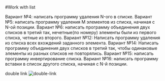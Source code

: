 #Work with list

Вариант №4: написать программу удаления N-ого в списке.
Вариант №5: написать программу удаления M элементов из списка, начиная с N-ой позиции.
Вариант №6: написать программу объединения двух списков в третий так, нечетные(по номеру) элементы
были из первого списка, четные из второго.
Вариант №12: Написать программу удаления из списка всех вхождений заданного элемента.
Вариант №14: Написать программу объединения двух списков в третий так, чтобы одинаковые элементы из
разных списков не повторялись.
Вариант №15: написать программу инвертирование списка.
Вариант №16: написать программу вставки в список другого списка, начиная с N-й позиции.

double link
![double-link](https://www.google.com/url?sa=i&url=https%3A%2F%2Fsubscription.packtpub.com%2Fbook%2Fprogramming%2F9781785285493%2F5%2Fch05lvl1sec41%2Fdoubly-linked-lists&psig=AOvVaw2CypoiyW3HrRb_EQPqn-f6&ust=1586986176601000&source=images&cd=vfe&ved=0CAIQjRxqFwoTCKD0s7nu6OgCFQAAAAAdAAAAABAD)


